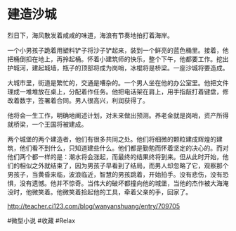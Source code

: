 # 建造沙城

烈日下，海风散发着咸咸的味道，海浪有节奏地拍打着海岸。

一个小男孩子跪着用塑料铲子将沙子铲起来，装到一个鲜亮的蓝色桶里。接着，他把桶倒扣在地上，再拎起桶。怀着小建筑师的快乐，整个下午，他都要工作。挖出护城河，建起城墙，瓶子的顶部将成为岗哨，冰棍将是桥梁。一座沙城将要造成。

大城市里，街道是繁忙的，交通是嘈杂的。一个男人坐在他的办公室里。他把文件理成一堆堆放在桌上，分配着作任务。他把电话架在肩上，用手指敲打着键盘，修改着数字，签署着合同。男人很高兴，利润获得了。

他将会一生工作，明确地阐述计划，对未来做出预测。养老金就是岗哨，资产所得就桥梁，一个王国将被建成。

两个城堡的两个建造者，他们有很多共同之处。他们将细微的颗粒建成辉煌的建筑，他们看不到什么，只知道建些什么。他们都是勤勉而怀着坚定的决心的。而对他们两个都一样的是：潮水将会涨起，而最终的结果终将到来。但从此时开始，他们的相似之外就结束了，因为男孩子早看到了结局，而男人却忽略了它，观察那个男孩子，当黄昏来临，波浪临近，智慧的男孩跳着，开始拍手。没有悲伤，没有恐惧，没有遗憾。他并不惊奇。当伟大的破坏都撞向他的城堡，当他的杰作被大海淹没时，他微笑着。他微笑着拾起他的工具，牵着父亲的手，回家了。

http://teacher.ci123.com/blog/wanyanshuang/entry/709705

#微型小说 #收藏 #Relax